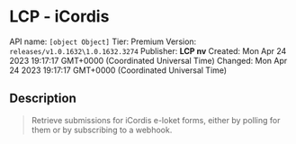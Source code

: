 # LCP - iCordis
API name: `[object Object]`
Tier: Premium
Version: `releases/v1.0.1632\1.0.1632.3274`
Publisher: **LCP nv**
Created: Mon Apr 24 2023 19:17:17 GMT+0000 (Coordinated Universal Time)
Changed: Mon Apr 24 2023 19:17:17 GMT+0000 (Coordinated Universal Time)

## Description
> Retrieve submissions for iCordis e-loket forms, either by polling for them or by subscribing to a webhook.
